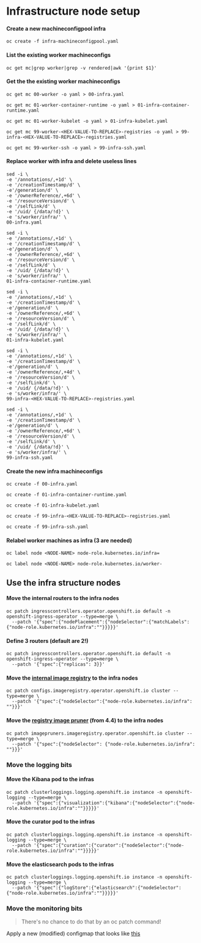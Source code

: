 # Infrastructure node setup

#### Create a new machineconfigpool infra
```
oc create -f infra-machineconfigpool.yaml
```
#### List the existing worker machineconfigs
```
oc get mc|grep worker|grep -v rendered|awk '{print $1}'
```
#### Get the the existing worker machineconfigs
```
oc get mc 00-worker -o yaml > 00-infra.yaml
```
```
oc get mc 01-worker-container-runtime -o yaml > 01-infra-container-runtime.yaml
```
```
oc get mc 01-worker-kubelet -o yaml > 01-infra-kubelet.yaml
```
```
oc get mc 99-worker-<HEX-VALUE-TO-REPLACE>-registries -o yaml > 99-infra-<HEX-VALUE-TO-REPLACE>-registries.yaml
```
```
oc get mc 99-worker-ssh -o yaml > 99-infra-ssh.yaml
```
#### Replace worker with infra and delete useless lines
```
sed -i \
-e '/annotations/,+1d' \
-e '/creationTimestamp/d' \
-e'/generation/d' \
-e '/ownerReference/,+6d' \
-e '/resourceVersion/d' \
-e '/selfLink/d' \
-e '/uid/ {/data/!d}' \
-e 's/worker/infra/' \
00-infra.yaml
```
```
sed -i \
-e '/annotations/,+1d' \
-e '/creationTimestamp/d' \
-e'/generation/d' \
-e '/ownerReference/,+6d' \
-e '/resourceVersion/d' \
-e '/selfLink/d' \
-e '/uid/ {/data/!d}' \
-e 's/worker/infra/' \
01-infra-container-runtime.yaml
```
```
sed -i \
-e '/annotations/,+1d' \
-e '/creationTimestamp/d' \
-e'/generation/d' \
-e '/ownerReference/,+6d' \
-e '/resourceVersion/d' \
-e '/selfLink/d' \
-e '/uid/ {/data/!d}' \
-e 's/worker/infra/' \
01-infra-kubelet.yaml
```
```
sed -i \
-e '/annotations/,+1d' \
-e '/creationTimestamp/d' \
-e'/generation/d' \
-e '/ownerReference/,+4d' \
-e '/resourceVersion/d' \
-e '/selfLink/d' \
-e '/uid/ {/data/!d}' \
-e 's/worker/infra/' \
99-infra-<HEX-VALUE-TO-REPLACE>-registries.yaml
```
```
sed -i \
-e '/annotations/,+1d' \
-e '/creationTimestamp/d' \
-e'/generation/d' \
-e '/ownerReference/,+6d' \
-e '/resourceVersion/d' \
-e '/selfLink/d' \
-e '/uid/ {/data/!d}' \
-e 's/worker/infra/' \
99-infra-ssh.yaml
```
#### Create the new infra machineconfigs
```
oc create -f 00-infra.yaml
```
```
oc create -f 01-infra-container-runtime.yaml
```
```
oc create -f 01-infra-kubelet.yaml
```
```
oc create -f 99-infra-<HEX-VALUE-TO-REPLACE>-registries.yaml
```
```
oc create -f 99-infra-ssh.yaml
```
#### Relabel worker machines as infra (3 are needed)
```
oc label node <NODE-NAME> node-role.kubernetes.io/infra=
```
```
oc label node <NODE-NAME> node-role.kubernetes.io/worker-
```
## Use the infra structure nodes

#### Move the internal routers to the infra nodes
```
oc patch ingresscontrollers.operator.openshift.io default -n openshift-ingress-operator --type=merge \
  --patch '{"spec":{"nodePlacement":{"nodeSelector":{"matchLabels":{"node-role.kubernetes.io/infra":""}}}}}'
```
#### Define 3 routers (default are 2!)
```
oc patch ingresscontrollers.operator.openshift.io default -n openshift-ingress-operator --type=merge \
  --patch '{"spec":{"replicas": 3}}'
```
#### Move the [internal image registry](../internal-registry#internal-registry-setup) to the infra nodes
```
oc patch configs.imageregistry.operator.openshift.io cluster --type=merge \
  --patch '{"spec":{"nodeSelector":{"node-role.kubernetes.io/infra": ""}}}'
```
#### Move the [registry image pruner](../registry-image-pruner/README.md#registry-image-pruner-from-44) (from 4.4) to the infra nodes
```
oc patch imagepruners.imageregistry.operator.openshift.io cluster --type=merge \
  --patch '{"spec":{"nodeSelector": {"node-role.kubernetes.io/infra": ""}}}'
```
### Move the logging bits
#### Move the Kibana pod to the infras
```
oc patch clusterloggings.logging.openshift.io instance -n openshift-logging --type=merge \
  --patch '{"spec":{"visualization":{"kibana":{"nodeSelector":{"node-role.kubernetes.io/infra":""}}}}}'
```
#### Move the curator pod to the infras
```
oc patch clusterloggings.logging.openshift.io instance -n openshift-logging --type=merge \
  --patch '{"spec":{"curation":{"curator":{"nodeSelector":{"node-role.kubernetes.io/infra":""}}}}}'
```
#### Move the elasticsearch pods to the infras
```
oc patch clusterloggings.logging.openshift.io instance -n openshift-logging --type=merge \
  --patch '{"spec":{"logStore":{"elasticsearch":{"nodeSelector":{"node-role.kubernetes.io/infra":""}}}}}'
```
### Move the monitoring bits

> There's no chance to do that by an oc patch command!

Apply a new (modified) configmap that looks like [this](../logging/custom-resource-definition-logging-on-infras.yaml)

